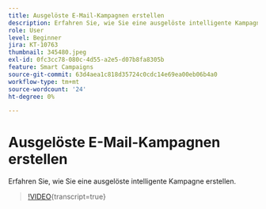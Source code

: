 ```yaml
---
title: Ausgelöste E-Mail-Kampagnen erstellen
description: Erfahren Sie, wie Sie eine ausgelöste intelligente Kampagne erstellen.
role: User
level: Beginner
jira: KT-10763
thumbnail: 345480.jpeg
exl-id: 0fc3cc78-080c-4d55-a2e5-d07b8fa8305b
feature: Smart Campaigns
source-git-commit: 63d4aea1c818d35724c0cdc14e69ea00eb06b4a0
workflow-type: tm+mt
source-wordcount: '24'
ht-degree: 0%

---
```


# Ausgelöste E-Mail-Kampagnen erstellen

Erfahren Sie, wie Sie eine ausgelöste intelligente Kampagne erstellen.

>[!VIDEO](https://video.tv.adobe.com/v/345480/?quality=12&learn=on){transcript=true}
